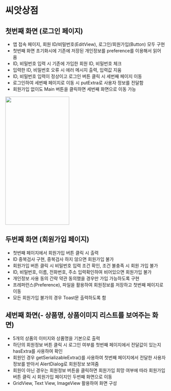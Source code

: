 # 씨앗상점
## 첫번째 화면 (로그인 페이지)
- 앱 접속 페이지, 회원 ID/비밀번호(EditView), 로그인/회원가입(Button) 모두 구현
- 첫번째 화면 초기화시에 기존에 저장된 개인정보를 preference를 이용해서 읽어 옴
- ID, 비밀번호 입력 시 기존에 가입한 회원 ID, 비밀번호 체크 
- 입력한 ID, 비밀번호  오류 시 에러 메시지 출력, 입력값 지움
- ID, 비밀번호 입력이 정상이고 로그인 버튼 클릭 시 세번째 페이지 이동
- 로그인하여 세번째 페이지로 이동 시 putExtra로 사용자 정보를 전달함
- 회원가입 없이도 Main 버튼을 클릭하면 세번째 화면으로 이동 가능
<img src="https://user-images.githubusercontent.com/84322890/202145069-2c855dc2-0c24-478d-9943-0750ce1f3ebb.png" width="200" height="400"/>

## 두번째 화면 (회원가입 페이지)
- 첫번째 페이지에서 회원가입 버튼 클릭 시 출력
- ID 중복검사 구현, 중복검사 하지 않으면 회원가입 불가
- 회원가입 버튼 클릭 시 비밀번호 입력 조건 확인, 조건 불충족 시 회원 가입 불가
- ID, 비밀번호, 이름, 전화번호, 주소 입력확인하여 비어있으면 회원가입 불가 
- 개인정보 사용 동의 간략 약관 동의했을 경우만 가입 가능하도록 구현
- 프레퍼런스(Preference), 파일을 활용하여 회원정보를 저장하고 첫번째 페이지로 이동  
- 모든 회원가입 불가의 경우 Toast문 출력하도록 함

## 세번째 화면(- 상품명, 상품이미지 리스트를 보여주는 화면)
- 5개의 상품의 이미지와 상품명을 기본으로 출력
- 하단의 회원정보 버튼 클릭 시 로그인 여부를 첫번째 페이지에서 전달값이 있는지 hasExtra를 사용하여 확인
- 회원인 경우 getSerializableExtra()를 사용하여 첫번째 페이지에서 전달한 사용자 정보를 받아서 AlertDialog로 회원정보 보여줌
- 회원이 아닌 경우는 회원정보 버튼을 클릭하면 회원가입 희망 여부에 따라  회원가입 버튼 클릭 시 회원가입 페이지인 두번째 화면으로 이동
- GridView, Text View, ImageView 활용하여 화면 구성
